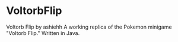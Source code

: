 # VoltorbFlip
Voltorb Flip by ashiehh
A working replica of the Pokemon minigame "Voltorb Flip." Written in Java.
